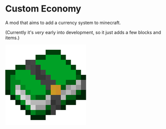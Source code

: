 # Custom Economy
A mod that aims to add a currency system to minecraft.

(Currently it's *very* early into development, so it just adds a few blocks and items.)

![img](https://github.com/InkPhoenix/minecraft-mod__Custom-Economy/blob/main/logo.png?raw=true)